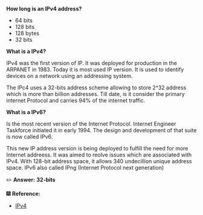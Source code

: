 **How long is an IPv4 address?**

- 64 bits
- 128 bits
- 128 bytes
- 32 bits

**What is a IPv4?**

IPv4 was the first version of IP. It was deployed for production in the ARPANET in 1983. Today it is most used IP version. It is used to identify devices on a network using an addressing system.

The IPc4 uses a 32-bits address scheme allowing to store 2^32 address which is more than billion addresses. Till date, is it consider the primary internet Protocol and carries 94% of the internet traffic.

**What is a IPv6?**

 Is the most recent version of the Internet Protocol. Internet Engineer Taskforce initiated it in early 1994. The design and development of that suite is now called IPv6.
 
This new IP address version is being deployed to fulfill the need for more Internet addreess. It was aimed to reolve issues which are associated with IPv4. With 128-bit address space, it allows 340 undecillion unique address space. IPv6 also called IPng (Internet Protocol next generation)

:pencil2: **Answer:**
**32-bits**

:fireworks: **Reference:**
- [IPv4](https://www.guru99.com/difference-ipv4-vs-ipv6.html)
